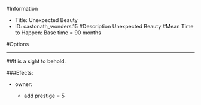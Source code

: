 #Information
 - Title: Unexpected Beauty
 - ID: castonath_wonders.15
#Description
Unexpected Beauty
#Mean Time to Happen:
Base time = 90 months

#Options

___
##It is a sight to behold.

###Efects:<ul><li>owner:</li><ul><li>add prestige = 5</li></ul></ul>
